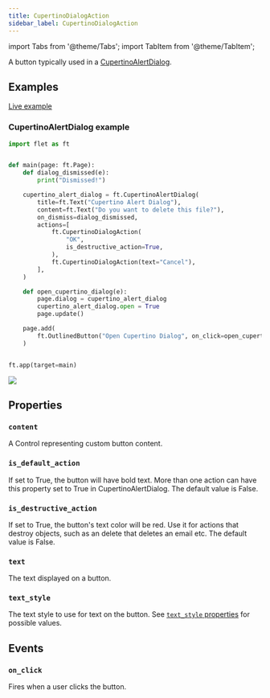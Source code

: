 ```yaml
---
title: CupertinoDialogAction
sidebar_label: CupertinoDialogAction
---
```


import Tabs from '@theme/Tabs';
import TabItem from '@theme/TabItem';

A button typically used in a [CupertinoAlertDialog](/docs/controls/cupertinoalertdialog).

## Examples

[Live example](https://flet-controls-gallery.fly.dev/buttons/cupertinodialogaction)

### CupertinoAlertDialog example

<Tabs groupId="language">
  <TabItem value="python" label="Python" default>

```python
import flet as ft


def main(page: ft.Page):
    def dialog_dismissed(e):
        print("Dismissed!")

    cupertino_alert_dialog = ft.CupertinoAlertDialog(
        title=ft.Text("Cupertino Alert Dialog"),
        content=ft.Text("Do you want to delete this file?"),
        on_dismiss=dialog_dismissed,
        actions=[
            ft.CupertinoDialogAction(
                "OK",
                is_destructive_action=True,
            ),
            ft.CupertinoDialogAction(text="Cancel"),
        ],
    )

    def open_cupertino_dialog(e):
        page.dialog = cupertino_alert_dialog
        cupertino_alert_dialog.open = True
        page.update()

    page.add(
        ft.OutlinedButton("Open Cupertino Dialog", on_click=open_cupertino_dialog),
    )


ft.app(target=main)
```
  </TabItem>

</Tabs>

<img src="/img/docs/controls/cupertinodialogaction/cupertinoalertdialog.png" className="screenshot-50" />

## Properties

### `content`

A Control representing custom button content.

### `is_default_action`

If set to True, the button will have bold text. More than one action can have this property set to True in CupertinoAlertDialog. The default value is False.

### `is_destructive_action`

If set to True, the button's text color will be red. Use it for actions that destroy objects, such as an delete that deletes an email etc. The default value is False.

### `text`

The text displayed on a button.

### `text_style`

The text style to use for text on the button. See [`text_style` properties](/docs/controls/text#textstyle-properties) for possible values.

## Events

### `on_click`

Fires when a user clicks the button.
